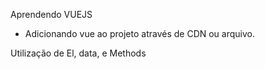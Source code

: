 Aprendendo VUEJS
- Adicionando vue ao projeto através de CDN ou arquivo.

Utilização de El, data, e Methods